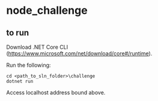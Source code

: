 # node_challenge

## to run
Download .NET Core CLI (https://www.microsoft.com/net/download/core#/runtime).

Run the following:
```
cd <path_to_sln_folder>\challenge
dotnet run
```

Access localhost address bound above.
